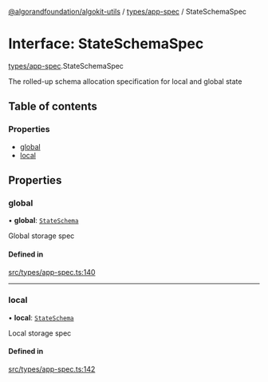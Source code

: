 [@algorandfoundation/algokit-utils](../README.md) / [types/app-spec](../modules/types_app_spec.md) / StateSchemaSpec

# Interface: StateSchemaSpec

[types/app-spec](../modules/types_app_spec.md).StateSchemaSpec

The rolled-up schema allocation specification for local and global state

## Table of contents

### Properties

- [global](types_app_spec.StateSchemaSpec.md#global)
- [local](types_app_spec.StateSchemaSpec.md#local)

## Properties

### global

• **global**: [`StateSchema`](../modules/types_app_spec.md#stateschema)

Global storage spec

#### Defined in

[src/types/app-spec.ts:140](https://github.com/algorandfoundation/algokit-utils-ts/blob/main/src/types/app-spec.ts#L140)

___

### local

• **local**: [`StateSchema`](../modules/types_app_spec.md#stateschema)

Local storage spec

#### Defined in

[src/types/app-spec.ts:142](https://github.com/algorandfoundation/algokit-utils-ts/blob/main/src/types/app-spec.ts#L142)
